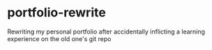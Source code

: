 # portfolio-rewrite
Rewriting my personal portfolio after accidentally inflicting a learning experience on the old one's git repo
